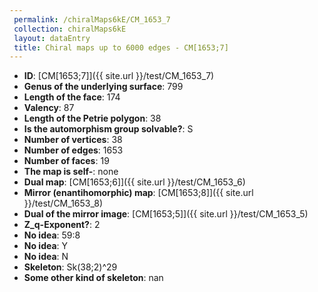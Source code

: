 ```yaml
--- 
 permalink: /chiralMaps6kE/CM_1653_7 
 collection: chiralMaps6kE
 layout: dataEntry
 title: Chiral maps up to 6000 edges - CM[1653;7]
---
```


- **ID**: [CM[1653;7]]({{ site.url }}/test/CM_1653_7)
- **Genus of the underlying surface**: 799
- **Length of the face**: 174
- **Valency**: 87
- **Length of the Petrie polygon**: 38
- **Is the automorphism group solvable?**: S
- **Number of vertices**: 38
- **Number of edges**: 1653
- **Number of faces**: 19
- **The map is self-**: none
- **Dual map**: [CM[1653;6]]({{ site.url }}/test/CM_1653_6)
- **Mirror (enantihomorphic) map**: [CM[1653;8]]({{ site.url }}/test/CM_1653_8)
- **Dual of the mirror image**: [CM[1653;5]]({{ site.url }}/test/CM_1653_5)
- **Z_q-Exponent?**: 2
- **No idea**:  59:8
- **No idea**: Y
- **No idea**: N
- **Skeleton**: Sk(38;2)^29
- **Some other kind of skeleton**: nan

